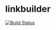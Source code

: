 # linkbuilder

[![Build Status](https://travis-ci.org/osvaldopina/linkbuilder.svg?branch=master)](https://travis-ci.org/osvaldopina/linkbuilder)
